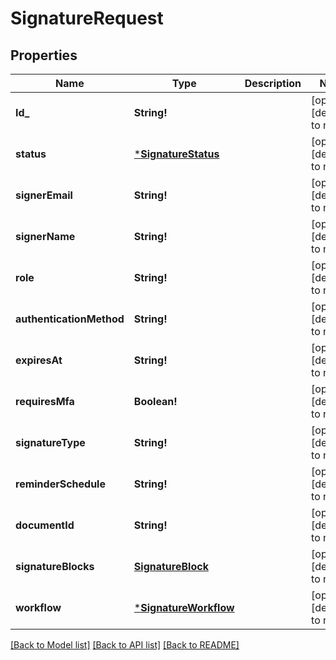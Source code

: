 # SignatureRequest

## Properties
Name | Type | Description | Notes
------------ | ------------- | ------------- | -------------
**Id_** | **String!** |  | [optional] [default to null]
**status** | [***SignatureStatus**](SignatureStatus.md) |  | [optional] [default to null]
**signerEmail** | **String!** |  | [optional] [default to null]
**signerName** | **String!** |  | [optional] [default to null]
**role** | **String!** |  | [optional] [default to null]
**authenticationMethod** | **String!** |  | [optional] [default to null]
**expiresAt** | **String!** |  | [optional] [default to null]
**requiresMfa** | **Boolean!** |  | [optional] [default to null]
**signatureType** | **String!** |  | [optional] [default to null]
**reminderSchedule** | **String!** |  | [optional] [default to null]
**documentId** | **String!** |  | [optional] [default to null]
**signatureBlocks** | [**SignatureBlock**](SignatureBlock.md) |  | [optional] [default to null]
**workflow** | [***SignatureWorkflow**](SignatureWorkflow.md) |  | [optional] [default to null]

[[Back to Model list]](../README.md#documentation-for-models) [[Back to API list]](../README.md#documentation-for-api-endpoints) [[Back to README]](../README.md)


